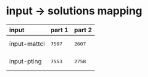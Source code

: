 # input -> solutions mapping
|input|part 1|part 2|
|:---|:---|:---|
|input-mattcl|<pre>7597</pre>|<pre>2607</pre>|
|input-pting|<pre>7553</pre>|<pre>2758</pre>|
